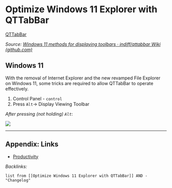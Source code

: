 # Optimize Windows 11 Explorer with QTTabBar

[QTTabBar](../../3-Resources/Tools/Utility/QTTabBar.md)

*Source: [Windows 11 methods for displaying toolbars · indiff/qttabbar Wiki (github.com)](https://github.com/indiff/qttabbar/wiki/Windows11%E6%98%BE%E7%A4%BA%E5%B7%A5%E5%85%B7%E6%A0%8F%E7%9A%84%E6%96%B9%E6%B3%95)*

## Windows 11

With the removal of Internet Explorer and the new revamped File Explorer on Windows 11, some tricks are required to allow QTTabBar to operate effectively.

1. Control Panel - `control`
1. Press `Alt`-> Display Viewing Toolbar

*After pressing (not holding) `Alt`*: 

![](https://i.imgur.com/XJGsQpj.png)

---

## Appendix: Links

* [Productivity](../MOCs/Productivity.md)

*Backlinks:*

````dataview
list from [[Optimize Windows 11 Explorer with QTTabBar]] AND -"Changelog"
````
